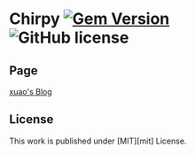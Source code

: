 # Chirpy [![Gem Version](https://img.shields.io/gem/v/jekyll-theme-chirpy)](https://rubygems.org/gems/jekyll-theme-chirpy) ![GitHub license](https://img.shields.io/github/license/cotes2020/chirpy-starter.svg?color=blue)

## Page

[xuao's Blog](http://xuao.me/)

## License

This work is published under [MIT][mit] License.
